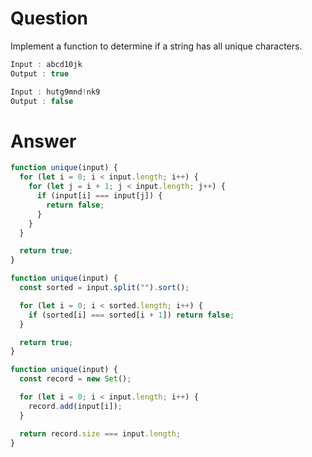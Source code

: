 # Question

Implement a function to determine if a string has all unique characters.

```javascript
Input : abcd10jk
Output : true

Input : hutg9mnd!nk9
Output : false
```

# Answer

```javascript
function unique(input) {
  for (let i = 0; i < input.length; i++) {
    for (let j = i + 1; j < input.length; j++) {
      if (input[i] === input[j]) {
        return false;
      }
    }
  }

  return true;
}
```

```javascript
function unique(input) {
  const sorted = input.split("").sort();

  for (let i = 0; i < sorted.length; i++) {
    if (sorted[i] === sorted[i + 1]) return false;
  }

  return true;
}
```

```javascript
function unique(input) {
  const record = new Set();

  for (let i = 0; i < input.length; i++) {
    record.add(input[i]);
  }

  return record.size === input.length;
}
```

